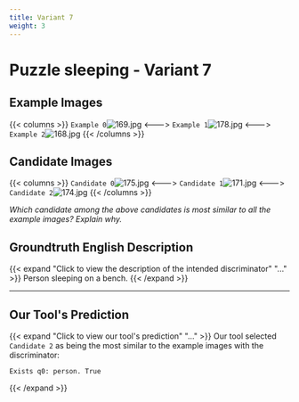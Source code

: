 ```yaml
---
title: Variant 7
weight: 3
---
```


# Puzzle sleeping - Variant 7

## Example Images
{{< columns >}}
`Example 0`![169.jpg](/natscene_data/images/169.jpg)
<--->
`Example 1`![178.jpg](/natscene_data/images/178.jpg)
<--->
`Example 2`![168.jpg](/natscene_data/images/168.jpg)
{{< /columns >}}

## Candidate Images
{{< columns >}}
`Candidate 0`![175.jpg](/natscene_data/images/175.jpg)
<--->
`Candidate 1`![171.jpg](/natscene_data/images/171.jpg)
<--->
`Candidate 2`![174.jpg](/natscene_data/images/174.jpg)
{{< /columns >}}

*Which candidate among the above candidates is most similar to all the example images? Explain why.*

## Groundtruth English Description

{{< expand "Click to view the description of the intended discriminator" "..." >}}
Person sleeping on a bench.
{{< /expand >}}

---



## Our Tool's Prediction

{{< expand "Click to view our tool's prediction" "..." >}}
Our tool selected `Candidate 2` as being the most similar to the example images with the discriminator:
```plaintext
Exists q0: person. True
```
{{< /expand >}}
